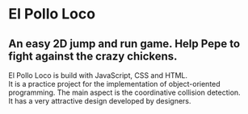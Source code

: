 # El Pollo Loco

## An easy 2D jump and run game. Help Pepe to fight against the crazy chickens.

El Pollo Loco is build with JavaScript, CSS and HTML.<br/>
It is a practice project for the implementation of object-oriented programming. The main aspect is the coordinative collision detection.<br/>
It has a very attractive design developed by designers.
